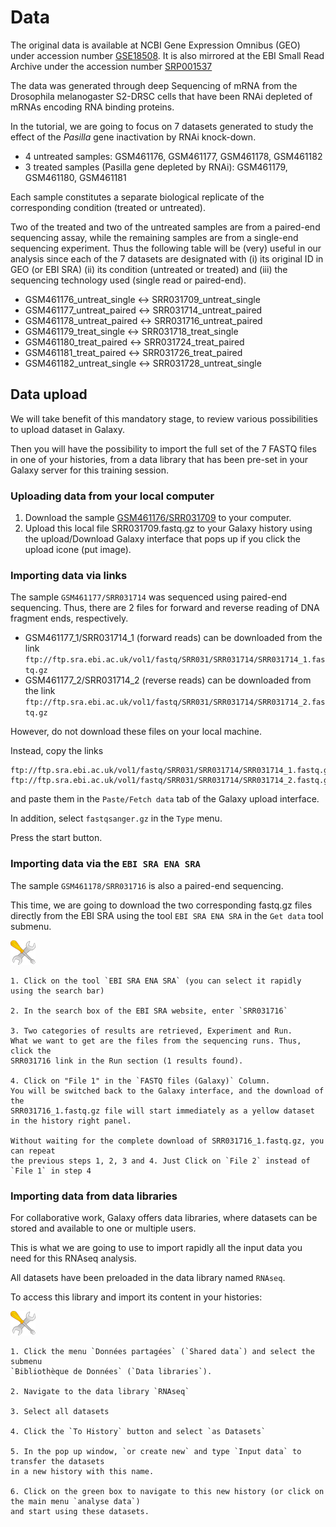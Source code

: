# Data

The original data is available at NCBI Gene Expression Omnibus (GEO)
under accession number [GSE18508](https://www.ncbi.nlm.nih.gov/geo/query/acc.cgi?acc=GSE18508).
It is also mirrored at the EBI Small Read Archive under the accession number
[SRP001537](https://www.ebi.ac.uk/ena/data/view/SRP001537)

The data was generated through deep Sequencing of mRNA from the Drosophila melanogaster
S2-DRSC cells that have been RNAi depleted of mRNAs encoding RNA binding proteins.

In the tutorial, we are going to focus on 7 datasets generated to study the effect of the
*Pasilla* gene inactivation by RNAi knock-down.

- 4 untreated samples: GSM461176, GSM461177, GSM461178, GSM461182
- 3 treated samples (Pasilla gene depleted by RNAi): GSM461179, GSM461180, GSM461181 

Each sample constitutes a separate biological replicate of the corresponding condition
(treated or untreated).

Two of the treated and two of the untreated samples are from a paired-end sequencing assay,
while the remaining samples are from a single-end sequencing experiment. Thus the following
table will be (very) useful in our analysis since each of the 7 datasets are designated
with (i) its original ID in GEO (or EBI SRA) (ii)  its condition (untreated or treated)
and (iii) the sequencing technology used (single read or paired-end).

- GSM461176_untreat_single <-> SRR031709_untreat_single
- GSM461177_untreat_paired <-> SRR031714_untreat_paired
- GSM461178_untreat_paired <-> SRR031716_untreat_paired
- GSM461179_treat_single <-> SRR031718_treat_single
- GSM461180_treat_paired <-> SRR031724_treat_paired
- GSM461181_treat_paired <-> SRR031726_treat_paired
- GSM461182_untreat_single <-> SRR031728_untreat_single

## Data upload

We will take benefit of this mandatory stage, to review various possibilities to upload
dataset in Galaxy.

Then you will have the possibility to import the full set of the 7 FASTQ files in one of your
histories, from a data library that has been pre-set in your Galaxy server for this training
session.

### Uploading data from your local computer

1. Download the sample [GSM461176/SRR031709](ftp://ftp.sra.ebi.ac.uk/vol1/fastq/SRR031/SRR031709/SRR031709.fastq.gz) to your
computer.
2. Upload this local file SRR031709.fastq.gz to your Galaxy history using the upload/Download
Galaxy interface that pops up if you click the upload icone (put image).

### Importing data via links

The sample `GSM461177/SRR031714` was sequenced using paired-end sequencing. Thus, there are 2 files for forward
and reverse reading of DNA fragment ends, respectively.

- GSM461177_1/SRR031714_1 (forward reads) can be downloaded from the link
`ftp://ftp.sra.ebi.ac.uk/vol1/fastq/SRR031/SRR031714/SRR031714_1.fastq.gz`
- GSM461177_2/SRR031714_2 (reverse reads) can be downloaded from the link
`ftp://ftp.sra.ebi.ac.uk/vol1/fastq/SRR031/SRR031714/SRR031714_2.fastq.gz`

However, do not download these files on your local machine.

Instead, copy the links

    ftp://ftp.sra.ebi.ac.uk/vol1/fastq/SRR031/SRR031714/SRR031714_1.fastq.gz
    ftp://ftp.sra.ebi.ac.uk/vol1/fastq/SRR031/SRR031714/SRR031714_2.fastq.gz

and paste them in the `Paste/Fetch data` tab of the Galaxy upload interface.

In addition, select `fastqsanger.gz` in the `Type` menu.

Press the start button.

### Importing data via the `EBI SRA ENA SRA`

The sample `GSM461178/SRR031716` is also a paired-end sequencing.

This time, we are going to download the two corresponding fastq.gz files directly from
the EBI SRA using the tool `EBI SRA ENA SRA` in the `Get data` tool submenu.

![](images/tool_small.png)

    1. Click on the tool `EBI SRA ENA SRA` (you can select it rapidly using the search bar)
    
    2. In the search box of the EBI SRA website, enter `SRR031716`
    
    3. Two categories of results are retrieved, Experiment and Run.
    What we want to get are the files from the sequencing runs. Thus, click the
    SRR031716 link in the Run section (1 results found).
    
    4. Click on "File 1" in the `FASTQ files (Galaxy)` Column.
    You will be switched back to the Galaxy interface, and the download of the
    SRR031716_1.fastq.gz file will start immediately as a yellow dataset in the history right panel.
    
    Without waiting for the complete download of SRR031716_1.fastq.gz, you can repeat
    the previous steps 1, 2, 3 and 4. Just Click on `File 2` instead of `File 1` in step 4
    
### Importing data from data libraries

For collaborative work, Galaxy offers data libraries, where datasets can be stored and
available to one or multiple users.

This is what we are going to use to import rapidly all the input data you need for this RNAseq
analysis.

All datasets have been preloaded in the data library named `RNAseq`.

To access this library and import its content in your histories:

![](images/tool_small.png)

    1. Click the menu `Données partagées` (`Shared data`) and select the submenu
    `Bibliothèque de Données` (`Data libraries`).
    
    2. Navigate to the data library `RNAseq`
    
    3. Select all datasets
    
    4. Click the `To History` button and select `as Datasets`
    
    5. In the pop up window, `or create new` and type `Input data` to transfer the datasets
    in a new history with this name.
    
    6. Click on the green box to navigate to this new history (or click on the main menu `analyse data`)
    and start using these datasets.

